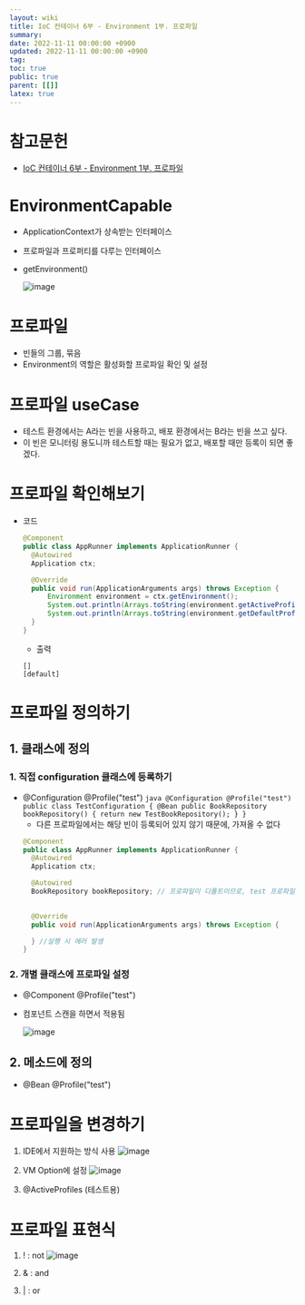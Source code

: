 ```yaml
---
layout: wiki
title: IoC 컨테이너 6부 - Environment 1부. 프로파일
summary:
date: 2022-11-11 00:00:00 +0900
updated: 2022-11-11 00:00:00 +0900
tag: 
toc: true
public: true
parent: [[]]
latex: true
---
```


# 참고문헌

- [IoC 컨테이너 6부 - Environment 1부. 프로파일](https://www.inflearn.com/course/spring-framework_core/unit/15511?category=questionDetail)

# EnvironmentCapable
- ApplicationContext가 상속받는 인터페이스
- 프로파일과 프로퍼티를 다루는 인터페이스
- getEnvironment()

  ![image](https://user-images.githubusercontent.com/114462413/201141465-25ebf340-308b-4ccb-8d37-9be938e50c48.png)

# 프로파일
- 빈들의 그룹, 묶음
- Environment의 역할은 활성화할 프로파일 확인 및 설정

# 프로파일 useCase
- 테스트 환경에서는 A라는 빈을 사용하고, 배포 환경에서는 B라는 빈을 쓰고 싶다.
- 이 빈은 모니터링 용도니까 테스트할 때는 필요가 없고, 배포할 때만 등록이 되면 좋겠다.

# 프로파일 확인해보기
- 코드
  ```java
  @Component
  public class AppRunner implements ApplicationRunner {
    @Autowired
    Application ctx;

    @Override
    public void run(ApplicationArguments args) throws Exception {
        Environment environment = ctx.getEnvironment();
        System.out.println(Arrays.toString(environment.getActiveProfiles()));
        System.out.println(Arrays.toString(environment.getDefaultProfiles()));
    }
  }
  ```

  - 출력
  ```
  []
  [default]
  ```

# 프로파일 정의하기
  ## 1. 클래스에 정의
   ### 1. 직접 configuration 클래스에 등록하기
   -  @Configuration @Profile("test")
    ```java
    @Configuration
    @Profile("test")
    public class TestConfiguration {
        @Bean
        public BookRepository bookRepository() {
            return new TestBookRepository();
        }
    }
    ```
      - 다른 프로파일에서는 해당 빈이 등록되어 있지 않기 때문에, 가져올 수 없다
      ```java
      @Component
      public class AppRunner implements ApplicationRunner {
        @Autowired
        Application ctx;

        @Autowired
        BookRepository bookRepository; // 프로파일이 디폴트이므로, test 프로파일에 등록된 빈을 못찾음
        

        @Override
        public void run(ApplicationArguments args) throws Exception {

        } //실행 시 에러 발생
      }
      ```
 
### 2. 개별 클래스에 프로파일 설정
  
 - @Component @Profile("test")
 - 컴포넌트 스캔을 하면서 적용됨

   ![image](https://user-images.githubusercontent.com/114462413/201154139-d64288c2-61f1-46f3-890c-7db4244bc9bb.png)

## 2. 메소드에 정의
- @Bean @Profile("test")

# 프로파일을 변경하기

 1. IDE에서 지원하는 방식 사용
 ![image](https://user-images.githubusercontent.com/114462413/201150776-92de13a3-8492-42bc-a782-c801cc9c1f70.png)

 1. VM Option에 설정
 ![image](https://user-images.githubusercontent.com/114462413/201151344-23e3e74f-73dd-4542-b322-0a0c5fd0326a.png)

 3. @ActiveProfiles (테스트용)

# 프로파일 표현식
1. ! : not
  ![image](https://user-images.githubusercontent.com/114462413/201155054-5459269f-5393-4757-838f-9163f331ddca.png)
2. & : and

3. | : or
